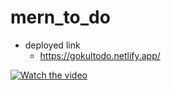 # mern_to_do

- deployed link
  - https://gokultodo.netlify.app/

[![Watch the video](https://img.youtube.com/vi/LiM8IXH5eWE/0.jpg)](https://www.youtube.com/watch?v=LiM8IXH5eWE)
